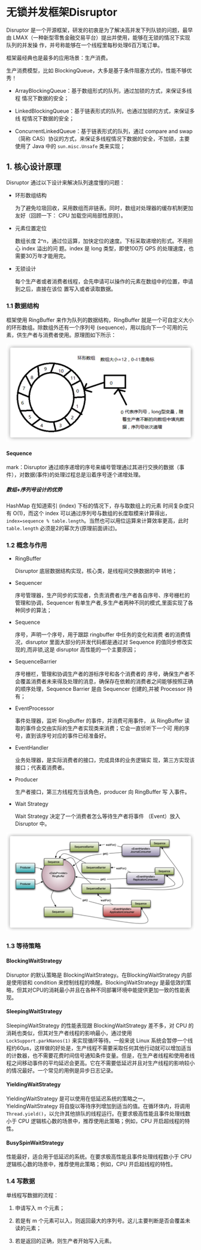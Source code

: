 # 无锁并发框架Disruptor

Disruptor 是一个开源框架，研发的初衷是为了解决高并发下列队锁的问题，最早由 LMAX（一种新型零售金融交易平台）提出并使用，能够在无锁的情况下实现队列的并发操 作，并号称能够在一个线程里每秒处理6百万笔订单。

框架最经典也是最多的应用场景：生产消费。

生产消费模型，比如 BlockingQueue，大多是基于条件阻塞方式的，性能不够优秀！

- ArrayBlockingQueue：基于数组形式的队列，通过加锁的方式，来保证多线程 情况下数据的安全；

- LinkedBlockingQueue：基于链表形式的队列，也通过加锁的方式，来保证多线 程情况下数据的安全；

- ConcurrentLinkedQueue：基于链表形式的队列，通过 compare and swap（简称 CAS）协议的方式，来保证多线程情况下数据的安全，不加锁，主要使用了 Java 中的 `sun.misc.Unsafe` 类来实现；

## 1. 核心设计原理

Disruptor 通过以下设计来解决队列速度慢的问题： 

- 环形数组结构

    为了避免垃圾回收，采用数组而非链表。同时，数组对处理器的缓存机制更加友好（回顾一下： CPU 加载空间局部性原则）。

- 元素位置定位

    数组长度 2^n，通过位运算，加快定位的速度。下标采取递增的形式。不用担心 index 溢出的问 题。index 是 long 类型，即使100万 QPS 的处理速度，也需要30万年才能用完。

- 无锁设计

    每个生产者或者消费者线程，会先申请可以操作的元素在数组中的位置，申请到之后，直接在该位 置写入或者读取数据。

### 1.1 数据结构

框架使用 RingBuffer 来作为队列的数据结构，RingBuffer 就是一个可自定义大小的环形数组。除数组外还有一个序列号 (sequence)，用以指向下一个可用的元素，供生产者与消费者使用。原理图如下所示： 

![disruptor-01](../source/images/ch-04/disruptor-01.png)

#### Sequence

mark：Disruptor 通过顺序递增的序号来编号管理通过其进行交换的数据（事件），对数据(事件)的处理过程总是沿着序号逐个递增处理。 

##### 数组+序列号设计的优势 

HashMap 在知道索引 (index) 下标的情况下，存与取数组上的元素 时间复杂度只有 O(1)，而这个 index 可以通过序列号与数组的长度取模来计算得出， `index=sequence % table.length`。当然也可以用位运算来计算效率更高，此时 `table.length` 必须是2的幂次方(原理前面讲过)。

### 1.2 概念与作用

- RingBuffer

    Disruptor 底层数据结构实现，核心类，是线程间交换数据的中 转地； 

- Sequencer

    序号管理器，生产同步的实现者，负责消费者/生产者各自序号、序号栅栏的管理和协调，Sequencer 有单生产者,多生产者两种不同的模式,里面实现了各种同步的算法；

- Sequence

    序号，声明一个序号，用于跟踪 ringbuffer 中任务的变化和消费 者的消费情况，disruptor 里面大部分的并发代码都是通过对 Sequence 的值同步修改实现的,而非锁,这是 disruptor 高性能的一个主要原因；

- SequenceBarrier

    序号栅栏，管理和协调生产者的游标序号和各个消费者的 序号，确保生产者不会覆盖消费者未来得及处理的消息，确保存在依赖的消费者之间能够按照正确的顺序处理，Sequence Barrier 是由 Sequencer 创建的,并被 Processor 持有； 

- EventProcessor

    事件处理器，监听 RingBuffer 的事件，并消费可用事件， 从 RingBuffer 读取的事件会交由实际的生产者实现类来消费；它会一直侦听下一个可 用的序号，直到该序号对应的事件已经准备好。

- EventHandler

    业务处理器，是实际消费者的接口，完成具体的业务逻辑实 现，第三方实现该接口；代表着消费者。

- Producer

    生产者接口，第三方线程充当该角色，producer 向 RingBuffer 写 入事件。

- Wait Strategy

    Wait Strategy 决定了一个消费者怎么等待生产者将事件 （Event）放入 Disruptor 中。

![disruptor-02](../source/images/ch-04/disruptor-02.png)

### 1.3 等待策略

#### BlockingWaitStrategy

Disruptor 的默认策略是 BlockingWaitStrategy。在BlockingWaitStrategy 内部是使用锁和 condition 来控制线程的唤醒。BlockingWaitStrategy 是最低效的策略，但其对CPU的消耗最小并且在各种不同部署环境中能提供更加一致的性能表现。

#### SleepingWaitStrategy

SleepingWaitStrategy 的性能表现跟 BlockingWaitStrategy 差不多，对 CPU 的消耗也类似，但其对生产者线程的影响最小，通过使用 `LockSupport.parkNanos(1)` 来实现循环等待。一般来说 Linux 系统会暂停一个线程约60µs，这样做的好处是，生产线程不需要采取任何其他行动就可以增加适当的计数器，也不需要花费时间信号通知条件变量。但是，在生产者线程和使用者线程之间移动事件的平均延迟会更高。它在不需要低延迟并且对生产线程的影响较小的情况最好。一个常见的用例是异步日志记录。

#### YieldingWaitStrategy 

YieldingWaitStrategy 是可以使用在低延迟系统的策略之一。YieldingWaitStrategy 将自旋以等待序列增加到适当的值。在循环体内，将调用 `Thread.yield()`，以允许其他排队的线程运行。在要求极高性能且事件处理线数小于 CPU 逻辑核心数的场景中，推荐使用此策略；例如，CPU 开启超线程的特性。

#### BusySpinWaitStrategy

性能最好，适合用于低延迟的系统。在要求极高性能且事件处理线程数小于 CPU 逻辑核心数的场景中，推荐使用此策略；例如，CPU 开启超线程的特性。

### 1.4 写数据

单线程写数据的流程：

1. 申请写入 m 个元素；

2. 若是有 m 个元素可以入，则返回最大的序列号。这儿主要判断是否会覆盖未读的元素；

3. 若是返回的正确，则生产者开始写入元素。